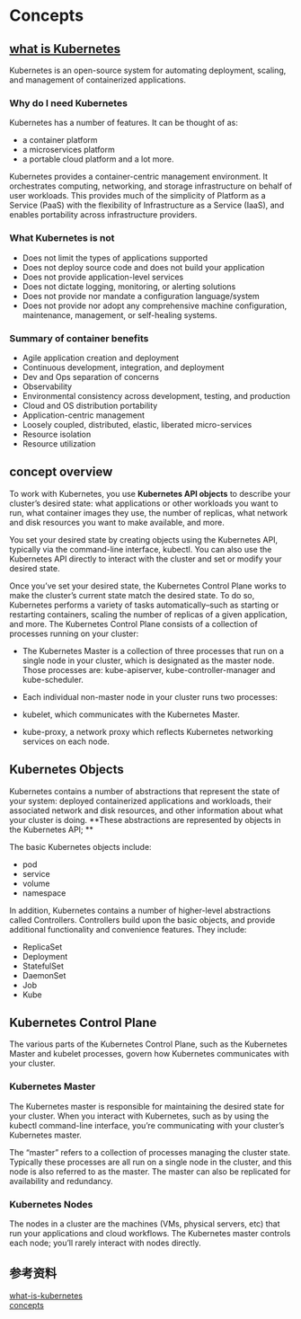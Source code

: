 # Concepts

## [what is Kubernetes](https://kubernetes.io/)

Kubernetes is an open-source system for automating deployment, scaling, and management of containerized applications.

### Why do I need Kubernetes

Kubernetes has a number of features. It can be thought of as:  

- a container platform  
- a microservices platform  
- a portable cloud platform and a lot more.  

Kubernetes provides a container-centric management environment. 
It orchestrates computing, networking, and storage infrastructure on behalf of user workloads. 
This provides much of the simplicity of Platform as a Service (PaaS) with the flexibility of Infrastructure as a Service (IaaS), 
and enables portability across infrastructure providers.

### What Kubernetes is not

- Does not limit the types of applications supported  
- Does not deploy source code and does not build your application  
- Does not provide application-level services  
- Does not dictate logging, monitoring, or alerting solutions  
- Does not provide nor mandate a configuration language/system  
- Does not provide nor adopt any comprehensive machine configuration, maintenance, management, or self-healing systems.  

### Summary of container benefits

- Agile application creation and deployment  
- Continuous development, integration, and deployment  
- Dev and Ops separation of concerns  
- Observability  
- Environmental consistency across development, testing, and production  
- Cloud and OS distribution portability  
- Application-centric management  
- Loosely coupled, distributed, elastic, liberated micro-services  
- Resource isolation  
- Resource utilization  

## concept overview

To work with Kubernetes, you use **Kubernetes API objects** to describe your cluster’s desired state: 
what applications or other workloads you want to run, what container images they use, the number of replicas, 
what network and disk resources you want to make available, and more.

 You set your desired state by creating objects using the Kubernetes API, typically via the command-line interface, kubectl. 
 You can also use the Kubernetes API directly to interact with the cluster and set or modify your desired state.
 
 Once you’ve set your desired state, the Kubernetes Control Plane works to make the cluster’s current state match the desired state. 
 To do so, Kubernetes performs a variety of tasks automatically–such as starting or restarting containers, scaling the number of 
 replicas of a given application, and more. The Kubernetes Control Plane consists of a collection of processes running on your cluster:
 
 - The Kubernetes Master is a collection of three processes that run on a single node in your cluster, which is designated as the master 
 node. Those processes are: kube-apiserver, kube-controller-manager and kube-scheduler.
 
 - Each individual non-master node in your cluster runs two processes:  
  - kubelet, which communicates with the Kubernetes Master.  
  - kube-proxy, a network proxy which reflects Kubernetes networking services on each node.  
  
## Kubernetes Objects

Kubernetes contains a number of abstractions that represent the state of your system: deployed containerized applications and workloads, 
their associated network and disk resources, and other information about what your cluster is doing. 
**These abstractions are represented by objects in the Kubernetes API; **  

The basic Kubernetes objects include:  

- pod  
- service  
- volume  
- namespace  

In addition, Kubernetes contains a number of higher-level abstractions called Controllers. Controllers build upon the basic objects, 
and provide additional functionality and convenience features. They include:

- ReplicaSet  
- Deployment  
- StatefulSet  
- DaemonSet  
- Job  
- Kube  

## Kubernetes Control Plane

The various parts of the Kubernetes Control Plane, such as the Kubernetes Master and kubelet processes, 
govern how Kubernetes communicates with your cluster. 

### Kubernetes Master

The Kubernetes master is responsible for maintaining the desired state for your cluster. 
When you interact with Kubernetes, such as by using the kubectl command-line interface, 
you’re communicating with your cluster’s Kubernetes master.

The “master” refers to a collection of processes managing the cluster state. 
Typically these processes are all run on a single node in the cluster, 
and this node is also referred to as the master. The master can also be replicated for availability and redundancy.

### Kubernetes Nodes

The nodes in a cluster are the machines (VMs, physical servers, etc) that run your applications and cloud workflows. 
The Kubernetes master controls each node; you’ll rarely interact with nodes directly.

## 参考资料
 

[what-is-kubernetes](https://kubernetes.io/docs/concepts/overview/what-is-kubernetes/)  
[concepts](https://kubernetes.io/docs/concepts/)  
 
